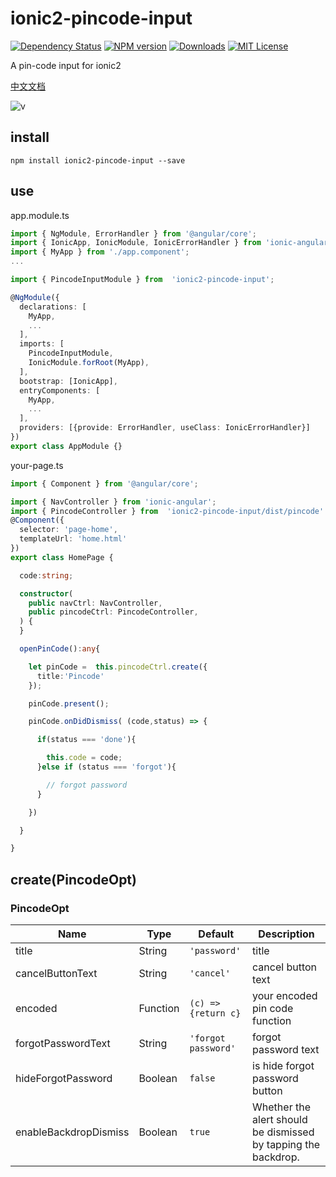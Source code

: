 # ionic2-pincode-input

[![Dependency Status](https://david-dm.org/HsuanXyz/ionic2-pincode-input.svg)](https://david-dm.org/HsuanXyz/ionic2-pincode-input)
[![NPM version][npm-image]][npm-url] [![Downloads][downloads-image]][downloads-url] [![MIT License][license-image]][license-url]

A pin-code input for ionic2

[中文文档](https://github.com/HsuanXyz/ionic2-pincode-input/blob/master/README-CN.md)

![v](https://github.com/HsuanXyz/hsuanxyz.github.io/blob/master/assets/ionic2-pincode-input/pin-code.gif?raw=true)



## install

`npm install ionic2-pincode-input --save`

## use

app.module.ts
```typescript
import { NgModule, ErrorHandler } from '@angular/core';
import { IonicApp, IonicModule, IonicErrorHandler } from 'ionic-angular';
import { MyApp } from './app.component';
...

import { PincodeInputModule } from  'ionic2-pincode-input';

@NgModule({
  declarations: [
    MyApp,
    ...
  ],
  imports: [
    PincodeInputModule,
    IonicModule.forRoot(MyApp),
  ],
  bootstrap: [IonicApp],
  entryComponents: [
    MyApp,
    ...
  ],
  providers: [{provide: ErrorHandler, useClass: IonicErrorHandler}]
})
export class AppModule {}
```
your-page.ts

```typescript
import { Component } from '@angular/core';

import { NavController } from 'ionic-angular';
import { PincodeController } from  'ionic2-pincode-input/dist/pincode'
@Component({
  selector: 'page-home',
  templateUrl: 'home.html'
})
export class HomePage {

  code:string;

  constructor(
    public navCtrl: NavController,
    public pincodeCtrl: PincodeController,
  ) {
  }

  openPinCode():any{

    let pinCode =  this.pincodeCtrl.create({
      title:'Pincode'
    });

    pinCode.present();

    pinCode.onDidDismiss( (code,status) => {

      if(status === 'done'){

        this.code = code;
      }else if (status === 'forgot'){

        // forgot password
      }

    })

  }

}

```


## create(PincodeOpt)

### PincodeOpt
| Name            | Type          | Default       | Description |
| --------------- | ------------- | ------------- | ----------- |
| title           | String        | `'password'`  | title       |
| cancelButtonText| String        | `'cancel'`    | cancel button text    |
| encoded         | Function      | ` (c) => {return c} ` | your encoded pin code function |
| forgotPasswordText| String      | `'forgot password'`| forgot password text    |
| hideForgotPassword| Boolean     | `false`       | is hide forgot password button   |
| enableBackdropDismiss| Boolean     | `true`       | Whether the alert should be dismissed by tapping the backdrop.  |

[npm-url]: https://www.npmjs.com/package/ionic2-pincode-input
[npm-image]: https://img.shields.io/npm/v/ionic2-pincode-input.svg

[downloads-image]: https://img.shields.io/npm/dm/ionic2-pincode-input.svg
[downloads-url]: http://badge.fury.io/js/ionic2-pincode-input

[license-image]: http://img.shields.io/badge/license-MIT-blue.svg?style=flat
[license-url]: LICENSE
